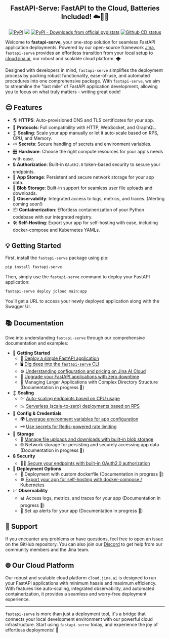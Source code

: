 <p align="center">
<h2 align="center">FastAPI-Serve: FastAPI to the Cloud, Batteries Included! ☁️🔋🚀</h2>
</p>

<p align=center>
<a href="https://pypi.org/project/fastapi-serve/"><img alt="PyPI" src="https://img.shields.io/pypi/v/fastapi-serve?label=Release&style=flat-square"></a>
<a href="https://discord.jina.ai"><img src="https://img.shields.io/discord/1106542220112302130?logo=discord&logoColor=white&style=flat-square"></a>
<a href="https://pypistats.org/packages/fastapi-serve"><img alt="PyPI - Downloads from official pypistats" src="https://img.shields.io/pypi/dm/fastapi-serve?style=flat-square"></a>
<a href="https://github.com/jina-ai/fastapi-serve/actions/workflows/cd.yml"><img alt="Github CD status" src="https://github.com/jina-ai/fastapi-serve/actions/workflows/cd.yml/badge.svg"></a>
</p>

Welcome to **fastapi-serve**, your one-stop solution for seamless FastAPI application deployments. Powered by our open-source framework [Jina](https://github.com/jina-ai/jina), `fastapi-serve` provides an effortless transition from your local setup to [cloud.jina.ai](https://cloud.jina.ai/), our robust and scalable cloud platform. 🌩️

Designed with developers in mind, `fastapi-serve` simplifies the deployment process by packing robust functionality, ease-of-use, and automated procedures into one comprehensive package. With `fastapi-serve`, we aim to streamline the "last mile" of FastAPI application development, allowing you to focus on what truly matters - writing great code!


## 😍 Features 

- 🌎 **HTTPS**: Auto-provisioned DNS and TLS certificates for your app.
- 🔗 **Protocols**: Full compatibility with HTTP, WebSocket, and GraphQL.
- ↕️ **Scaling**: Scale your app manually or let it auto-scale based on RPS, CPU, and Memory.
- 🗝️ **Secrets**: Secure handling of secrets and environment variables.
- 🎛️ **Hardware**: Choose the right compute resources for your app's needs with ease.
- 🔒 **Authorization**: Built-in `OAuth2.0` token-based security to secure your endpoints. 
- 💾 **App Storage**: Persistent and secure network storage for your app data.
- 🔄 **Blob Storage**: Built-in support for seamless user file uploads and downloads.
- 🔎 **Observability**: Integrated access to logs, metrics, and traces. (Alerting coming soon!)
- 📦 **Containerization**: Effortless containerization of your Python codebase with our integrated registry.
- 🛠️ **Self-Hosting**: Export your app for self-hosting with ease, including docker-compose and Kubernetes YAMLs.

## 💡 Getting Started

First, install the `fastapi-serve` package using pip:

```bash
pip install fastapi-serve
```

Then, simply use the `fastapi-serve` command to deploy your FastAPI application:

```bash
fastapi-serve deploy jcloud main:app
```

You'll get a URL to access your newly deployed application along with the Swagger UI.

## 📚 Documentation

Dive into understanding `fastapi-serve` through our comprehensive documentation and examples:

- 🚀 **Getting Started**
    - 🧱 [Deploy a simple FastAPI application](docs/simple/)
    - 🖥️ [Dig deep into the `fastapi-serve` CLI](docs/CLI.md)
    - ⚙️ [Understanding configuration and pricing on Jina AI Cloud](docs/CONFIG.MD)
    - 🔄 [Upgrade your FastAPI applications with zero downtime](docs/upgrades/)
    - 🏢 Managing Larger Applications with Complex Directory Structure (Documentation in progress 🚧)
- ↕️ **Scaling**
    - 💹 [Auto-scaling endpoints based on CPU usage](docs/autoscaling/cpu/)
    - 📉 [Serverless (scale-to-zero) deployments based on RPS](docs/autoscaling/serverless/) 
- 🧩 **Config & Credentials**
    - 🌍 [Leverage environment variables for app configuration](docs/envs/)
    - 🗝️ [Use secrets for Redis-powered rate limiting](docs/rate_limit/)
- 💾 **Storage**
    - 📁 [Manage file uploads and downloads with built-in blob storage](docs/file_handling/)
    - 🌐 Network storage for persisting and securely accessing app data (Documentation in progress 🚧)
- 🔒 **Security**
    - 👮‍♂️ [Secure your endpoints with built-in OAuth2.0 authorization](docs/authorization/)
- 🐳 **Deployment Options**
    - 🚢 Deployment with custom dockerfile (Documentation in progress 🚧)
    - ☸️ [Export your app for self-hosting with docker-compose / Kubernetes](docs/export/)
- 📈 **Observability**
    - 📊 Access logs, metrics, and traces for your app (Documentation in progress 🚧)
    - 🚨 Set up alerts for your app (Documentation in progress 🚧)


## 💪 Support

If you encounter any problems or have questions, feel free to open an issue on the GitHub repository. You can also join our [Discord](https://discord.jina.ai/) to get help from our community members and the Jina team.


## 🌐 Our Cloud Platform  

Our robust and scalable cloud platform `cloud.jina.ai` is designed to run your FastAPI applications with minimum hassle and maximum efficiency. With features like auto-scaling, integrated observability, and automated containerization, it provides a seamless and worry-free deployment experience.

---

`fastapi-serve` is more than just a deployment tool, it's a bridge that connects your local development environment with our powerful cloud infrastructure. Start using `fastapi-serve` today, and experience the joy of effortless deployments! 🎊 
